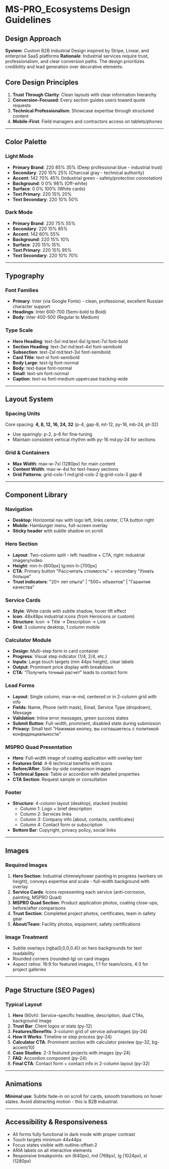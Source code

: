 # MS-PRO_Ecosystems Design Guidelines

## Design Approach
**System**: Custom B2B Industrial Design inspired by Stripe, Linear, and enterprise SaaS platforms
**Rationale**: Industrial services require trust, professionalism, and clear conversion paths. The design prioritizes credibility and lead generation over decorative elements.

## Core Design Principles
1. **Trust Through Clarity**: Clean layouts with clear information hierarchy
2. **Conversion-Focused**: Every section guides users toward quote requests
3. **Technical Professionalism**: Showcase expertise through structured content
4. **Mobile-First**: Field managers and contractors access on tablets/phones

---

## Color Palette

### Light Mode
- **Primary Brand**: 220 85% 35% (Deep professional blue - industrial trust)
- **Secondary**: 220 15% 25% (Charcoal gray - technical authority)
- **Accent**: 142 70% 45% (Industrial green - safety/protection connotation)
- **Background**: 0 0% 98% (Off-white)
- **Surface**: 0 0% 100% (White cards)
- **Text Primary**: 220 15% 20%
- **Text Secondary**: 220 10% 50%

### Dark Mode
- **Primary Brand**: 220 75% 55%
- **Secondary**: 220 15% 85%
- **Accent**: 142 60% 55%
- **Background**: 220 15% 10%
- **Surface**: 220 15% 15%
- **Text Primary**: 220 15% 95%
- **Text Secondary**: 220 10% 70%

---

## Typography

### Font Families
- **Primary**: Inter (via Google Fonts) - clean, professional, excellent Russian character support
- **Headings**: Inter 600-700 (Semi-bold to Bold)
- **Body**: Inter 400-500 (Regular to Medium)

### Type Scale
- **Hero Heading**: text-5xl md:text-6xl lg:text-7xl font-bold
- **Section Heading**: text-3xl md:text-4xl font-semibold
- **Subsection**: text-2xl md:text-3xl font-semibold
- **Card Title**: text-xl font-semibold
- **Body Large**: text-lg font-normal
- **Body**: text-base font-normal
- **Small**: text-sm font-normal
- **Caption**: text-xs font-medium uppercase tracking-wide

---

## Layout System

### Spacing Units
Core spacing: **4, 8, 12, 16, 24, 32** (p-4, gap-8, mt-12, py-16, mb-24, pt-32)
- Use sparingly: p-2, p-6 for fine-tuning
- Maintain consistent vertical rhythm with py-16 md:py-24 for sections

### Grid & Containers
- **Max Width**: max-w-7xl (1280px) for main content
- **Content Width**: max-w-4xl for text-heavy sections
- **Grid Patterns**: grid-cols-1 md:grid-cols-2 lg:grid-cols-3 gap-8

---

## Component Library

### Navigation
- **Desktop**: Horizontal nav with logo left, links center, CTA button right
- **Mobile**: Hamburger menu, full-screen overlay
- **Sticky header** with subtle shadow on scroll

### Hero Section
- **Layout**: Two-column split - left: headline + CTA, right: industrial imagery/video
- **Height**: min-h-[600px] lg:min-h-[700px]
- **CTA**: Primary button "Рассчитать стоимость" + secondary "Узнать больше"
- **Trust indicators**: "20+ лет опыта" | "500+ объектов" | "Гарантия качества"

### Service Cards
- **Style**: White cards with subtle shadow, hover lift effect
- **Icon**: 48x48px industrial icons (from Heroicons or custom)
- **Structure**: Icon → Title → Description → Link
- **Grid**: 3 columns desktop, 1 column mobile

### Calculator Module
- **Design**: Multi-step form in card container
- **Progress**: Visual step indicator (1/4, 2/4, etc.)
- **Inputs**: Large touch targets (min 44px height), clear labels
- **Output**: Prominent price display with breakdown
- **CTA**: "Получить точный расчет" leads to contact form

### Lead Forms
- **Layout**: Single column, max-w-md, centered or in 2-column grid with info
- **Fields**: Name, Phone (with mask), Email, Service Type (dropdown), Message
- **Validation**: Inline error messages, green success states
- **Submit Button**: Full-width, prominent, disabled state during submission
- **Privacy**: Small text "Нажимая кнопку, вы соглашаетесь с политикой конфиденциальности"

### MSPRO Quad Presentation
- **Hero**: Full-width image of coating application with overlay text
- **Features Grid**: 4-6 technical benefits with icons
- **Before/After**: Side-by-side comparison images
- **Technical Specs**: Table or accordion with detailed properties
- **CTA Section**: Request sample or consultation

### Footer
- **Structure**: 4-column layout (desktop), stacked (mobile)
  - Column 1: Logo + brief description
  - Column 2: Services links
  - Column 3: Company info (about, contacts, certificates)
  - Column 4: Contact form or subscription
- **Bottom Bar**: Copyright, privacy policy, social links

---

## Images

### Required Images
1. **Hero Section**: Industrial chimney/tower painting in progress (workers on height), conveys expertise and scale - full-width background with overlay
2. **Service Cards**: Icons representing each service (anti-corrosion, painting, MSPRO Quad)
3. **MSPRO Quad Section**: Product application photos, coating close-ups, before/after comparisons
4. **Trust Section**: Completed project photos, certificates, team in safety gear
5. **About/Team**: Facility photos, equipment, safety certifications

### Image Treatment
- Subtle overlays (rgba(0,0,0,0.4)) on hero backgrounds for text readability
- Rounded corners (rounded-lg) on card images
- Aspect ratios: 16:9 for featured images, 1:1 for team/icons, 4:3 for project galleries

---

## Page Structure (SEO Pages)

### Typical Layout
1. **Hero** (80vh): Service-specific headline, description, dual CTAs, background image
2. **Trust Bar**: Client logos or stats (py-12)
3. **Features/Benefits**: 3-column grid of service advantages (py-24)
4. **How It Works**: Timeline or step process (py-24)
5. **Calculator CTA**: Prominent section with calculator preview (py-32, bg-accent/10)
6. **Case Studies**: 2-3 featured projects with images (py-24)
7. **FAQ**: Accordion component (py-24)
8. **Final CTA**: Contact form + contact info in 2-column layout (py-32)

---

## Animations
**Minimal use**: Subtle fade-in on scroll for cards, smooth transitions on hover states. Avoid distracting motion - this is B2B industrial.

---

## Accessibility & Responsiveness
- All forms fully functional in dark mode with proper contrast
- Touch targets minimum 44x44px
- Focus states visible with outline-offset-2
- ARIA labels on all interactive elements
- Responsive breakpoints: sm (640px), md (768px), lg (1024px), xl (1280px)